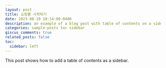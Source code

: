 ```yaml
---
layout: post
title: 쇼핑몰 시작하기
date: 2023-08-10 10:14:00-0400
description: an example of a blog post with table of contents on a sidebar
categories: sample-posts toc sidebar
giscus_comments: true
related_posts: false
toc:
  sidebar: left
---
```


This post shows how to add a table of contents as a sidebar.
